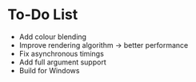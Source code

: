 # To-Do List
- Add colour blending
- Improve rendering algorithm -> better performance
- Fix asynchronous timings
- Add full argument support
- Build for Windows
